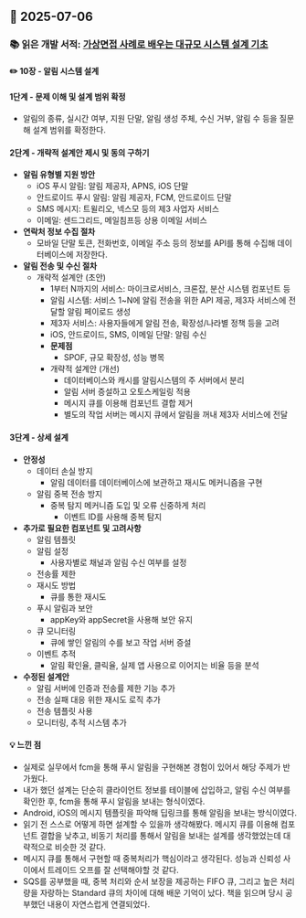 ## 📅 2025-07-06
### 📚 읽은 개발 서적: [가상면접 사례로 배우는 대규모 시스템 설계 기초](https://product.kyobobook.co.kr/detail/S000001033116)
#### ✏️ 10장 - 알림 시스템 설계
#### 1단계 - 문제 이해 및 설계 범위 확정
- 알림의 종류, 실시간 여부, 지원 단말, 알림 생성 주체, 수신 거부, 알림 수 등을 질문해 설계 범위를 확정한다.
#### 2단계 - 개략적 설계안 제시 및 동의 구하기
- **알림 유형별 지원 방안**
    - iOS 푸시 알림: 알림 제공자, APNS, iOS 단말
    - 안드로이드 푸시 알림: 알림 제공자, FCM, 안드로이드 단말
    - SMS 메시지: 트윌리오, 넥스모 등의 제3 사업자 서비스
    - 이메일: 센드그리드, 메일침프등 상용 이메일 서비스
- **연락처 정보 수집 절차**
  - 모바일 단말 토큰, 전화번호, 이메일 주소 등의 정보를 API를 통해 수집해 데이터베이스에 저장한다.
- **알림 전송 및 수신 절차**
  - 개략적 설계안 (초안)
    - 1부터 N까지의 서비스: 마이크로서비스, 크론잡, 분산 시스템 컴포넌트 등
    - 알림 시스템: 서비스 1~N에 알림 전송을 위한 API 제공, 제3자 서비스에 전달할 알림 페이로드 생성
    - 제3자 서비스: 사용자들에게 알림 전송, 확장성/나라별 정책 등을 고려
    - iOS, 안드로이드, SMS, 이메일 단말: 알림 수신
    - **문제점**
      - SPOF, 규모 확장성, 성능 병목
    - 개략적 설계안 (개선)
      - 데이터베이스와 캐시를 알림시스템의 주 서버에서 분리
      - 알림 서버 증설하고 오토스케일링 적용
      - 메시지 큐를 이용해 컴포넌트 결합 제거
      - 별도의 작업 서버는 메시지 큐에서 알림을 꺼내 제3자 서비스에 전달
#### 3단계 - 상세 설계
- **안정성**
  - 데이터 손실 방지
    - 알림 데이터를 데이터베이스에 보관하고 재시도 메커니즘을 구현
  - 알림 중복 전송 방지
    - 중복 탐지 메커니즘 도입 및 오류 신중하게 처리
      - 이벤트 ID를 사용해 중복 탐지
- **추가로 필요한 컴포넌트 및 고려사항**
  - 알림 템플릿
  - 알림 설정
    - 사용자별로 채널과 알림 수신 여부를 설정
  - 전송률 제한
  - 재시도 방법
    - 큐를 통한 재시도
  - 푸시 알림과 보안
    - appKey와 appSecret을 사용해 보안 유지
  - 큐 모니터링
    - 큐에 쌓인 알림의 수를 보고 작업 서버 증설
  - 이벤트 추적
    - 알림 확인율, 클릭율, 실제 앱 사용으로 이어지는 비율 등을 분석
- **수정된 설계안**
  - 알림 서버에 인증과 전송률 제한 기능 추가
  - 전송 실패 대응 위한 재시도 로직 추가
  - 전송 템플릿 사용
  - 모니터링, 추적 시스템 추가

#### 💡 느낀 점
- 실제로 실무에서 fcm을 통해 푸시 알림을 구현해본 경험이 있어서 해당 주제가 반가웠다.
- 내가 했던 설계는 단순히 클라이언트 정보를 테이블에 삽입하고, 알림 수신 여부를 확인한 후, fcm을 통해 푸시 알림을 보내는 형식이였다.
- Android, iOS의 메시지 템플릿을 파악해 딥링크를 통해 알림을 보내는 방식이였다.
- 읽기 전 스스로 어떻게 하면 설계할 수 있을까 생각해봤다. 메시지 큐를 이용해 컴포넌트 결합을 낮추고, 비동기 처리를 통해서 알림을 보내는 설계를 생각했었는데 대략적으로 비슷한 것 같다.
- 메시지 큐를 통해서 구현할 때 중복처리가 핵심이라고 생각된다. 성능과 신뢰성 사이에서 트레이드 오프를 잘 선택해야할 것 같다.
- SQS를 공부했을 때, 중복 처리와 순서 보장을 제공하는 FIFO 큐, 그리고 높은 처리량을 자랑하는 Standard 큐의 차이에 대해 배운 기억이 났다. 책을 읽으며 당시 공부했던 내용이 자연스럽게 연결되었다.
